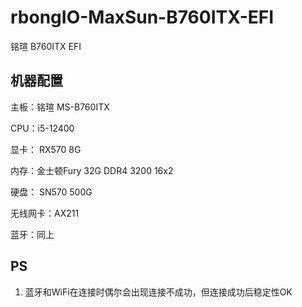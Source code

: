 # rbongIO-MaxSun-B760ITX-EFI
铭瑄 B760ITX EFI

## 机器配置
主板：铭瑄 MS-B760ITX

CPU：i5-12400

显卡： RX570 8G

内存：金士顿Fury 32G DDR4 3200 16x2

硬盘： SN570 500G

无线网卡：AX211

蓝牙：同上

## PS
1. 蓝牙和WiFi在连接时偶尔会出现连接不成功，但连接成功后稳定性OK
